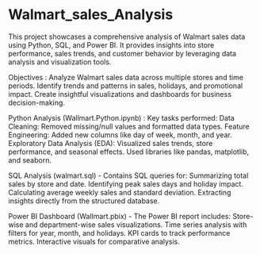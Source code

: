 # Walmart_sales_Analysis
This project showcases a comprehensive analysis of Walmart sales data using Python, SQL, and Power BI. It provides insights into store performance, sales trends, and customer behavior by leveraging data analysis and visualization tools.

 Objectives :
Analyze Walmart sales data across multiple stores and time periods.
Identify trends and patterns in sales, holidays, and promotional impact.
Create insightful visualizations and dashboards for business decision-making.

Python Analysis (Wallmart.Python.ipynb) :
Key tasks performed:
Data Cleaning: Removed missing/null values and formatted data types.
Feature Engineering: Added new columns like day of week, month, and year.
Exploratory Data Analysis (EDA): Visualized sales trends, store performance, and seasonal effects.
Used libraries like pandas, matplotlib, and seaborn.

SQL Analysis (walmart.sql) -
Contains SQL queries for:
Summarizing total sales by store and date.
Identifying peak sales days and holiday impact.
Calculating average weekly sales and standard deviation.
Extracting insights directly from the structured database.

Power BI Dashboard (Wallmart.pbix) -
The Power BI report includes:
Store-wise and department-wise sales visualizations.
Time series analysis with filters for year, month, and holidays.
KPI cards to track performance metrics.
Interactive visuals for comparative analysis.
